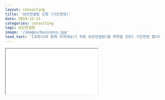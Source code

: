 ```yaml
---
layout: consulting
title: '보안컨설팅 신청 (기간연장)'
date: 2019-12-13
categories: consulting
tags: 보안컨설팅
image: '/images/business.jpg'
lead_text: '[코로나19 함께 이겨내요!] 무료 보안컨설팅(웹 취약점 진단) 기간연장 합니다.'
---
```




<iframe src={{site.data.global.consulting}}>로드 중…</iframe>